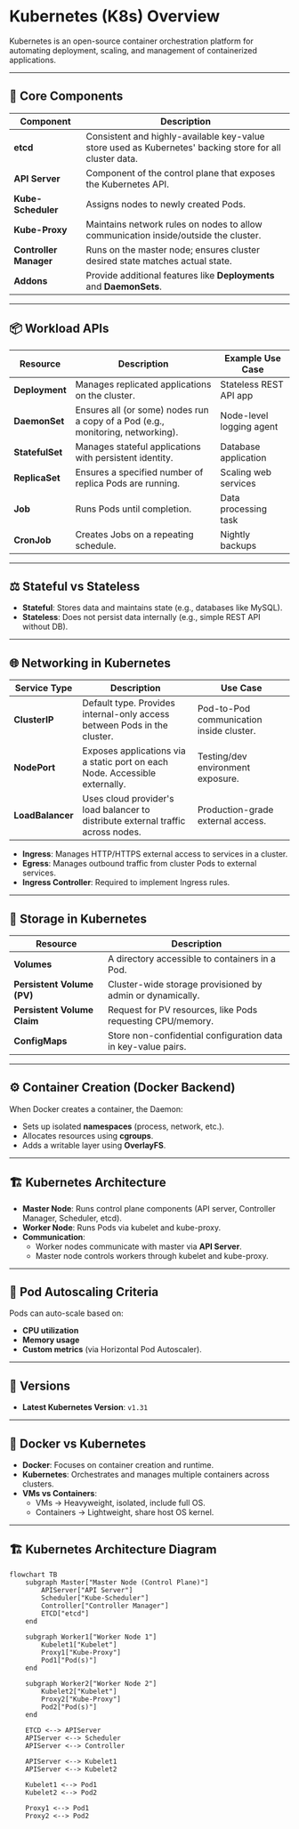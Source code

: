 # Kubernetes (K8s) Overview

Kubernetes is an open-source container orchestration platform for automating deployment, scaling, and management of containerized applications.

---

## 📌 Core Components

| **Component**          | **Description**                                                                 |
|-------------------------|---------------------------------------------------------------------------------|
| **etcd**               | Consistent and highly-available key-value store used as Kubernetes' backing store for all cluster data. |
| **API Server**          | Component of the control plane that exposes the Kubernetes API.                 |
| **Kube-Scheduler**      | Assigns nodes to newly created Pods.                                            |
| **Kube-Proxy**          | Maintains network rules on nodes to allow communication inside/outside the cluster. |
| **Controller Manager**  | Runs on the master node; ensures cluster desired state matches actual state.    |
| **Addons**              | Provide additional features like **Deployments** and **DaemonSets**.            |

---

## 📦 Workload APIs

| **Resource**     | **Description**                                                                 | **Example Use Case**   |
|------------------|---------------------------------------------------------------------------------|-------------------------|
| **Deployment**   | Manages replicated applications on the cluster.                                 | Stateless REST API app  |
| **DaemonSet**    | Ensures all (or some) nodes run a copy of a Pod (e.g., monitoring, networking). | Node-level logging agent|
| **StatefulSet**  | Manages stateful applications with persistent identity.                         | Database application    |
| **ReplicaSet**   | Ensures a specified number of replica Pods are running.                         | Scaling web services    |
| **Job**          | Runs Pods until completion.                                                     | Data processing task    |
| **CronJob**      | Creates Jobs on a repeating schedule.                                           | Nightly backups         |

---

## ⚖️ Stateful vs Stateless

- **Stateful**: Stores data and maintains state (e.g., databases like MySQL).  
- **Stateless**: Does not persist data internally (e.g., simple REST API without DB).  

---

## 🌐 Networking in Kubernetes

| **Service Type**     | **Description**                                                                 | **Use Case**                              |
|-----------------------|---------------------------------------------------------------------------------|--------------------------------------------|
| **ClusterIP**        | Default type. Provides internal-only access between Pods in the cluster.        | Pod-to-Pod communication inside cluster.   |
| **NodePort**         | Exposes applications via a static port on each Node. Accessible externally.     | Testing/dev environment exposure.          |
| **LoadBalancer**     | Uses cloud provider's load balancer to distribute external traffic across nodes.| Production-grade external access.          |

- **Ingress**: Manages HTTP/HTTPS external access to services in a cluster.  
- **Egress**: Manages outbound traffic from cluster Pods to external services.  
- **Ingress Controller**: Required to implement Ingress rules.  

---

## 💾 Storage in Kubernetes

| **Resource**               | **Description**                                                                 |
|-----------------------------|---------------------------------------------------------------------------------|
| **Volumes**                 | A directory accessible to containers in a Pod.                                 |
| **Persistent Volume (PV)**  | Cluster-wide storage provisioned by admin or dynamically.                       |
| **Persistent Volume Claim** | Request for PV resources, like Pods requesting CPU/memory.                      |
| **ConfigMaps**              | Store non-confidential configuration data in key-value pairs.                   |

---

## ⚙️ Container Creation (Docker Backend)

When Docker creates a container, the Daemon:  
- Sets up isolated **namespaces** (process, network, etc.).  
- Allocates resources using **cgroups**.  
- Adds a writable layer using **OverlayFS**.  

---

## 🏗️ Kubernetes Architecture

- **Master Node**: Runs control plane components (API server, Controller Manager, Scheduler, etcd).  
- **Worker Node**: Runs Pods via kubelet and kube-proxy.  
- **Communication**:  
  - Worker nodes communicate with master via **API Server**.  
  - Master node controls workers through kubelet and kube-proxy.  

---

## 🚀 Pod Autoscaling Criteria

Pods can auto-scale based on:  
- **CPU utilization**  
- **Memory usage**  
- **Custom metrics** (via Horizontal Pod Autoscaler).  

---

## 📌 Versions

- **Latest Kubernetes Version**: `v1.31`  

---

## 🐳 Docker vs Kubernetes

- **Docker**: Focuses on container creation and runtime.  
- **Kubernetes**: Orchestrates and manages multiple containers across clusters.  
- **VMs vs Containers**:  
  - VMs → Heavyweight, isolated, include full OS.  
  - Containers → Lightweight, share host OS kernel.  

---


## 🏗️ Kubernetes Architecture Diagram

```mermaid
flowchart TB
    subgraph Master["Master Node (Control Plane)"]
        APIServer["API Server"]
        Scheduler["Kube-Scheduler"]
        Controller["Controller Manager"]
        ETCD["etcd"]
    end

    subgraph Worker1["Worker Node 1"]
        Kubelet1["Kubelet"]
        Proxy1["Kube-Proxy"]
        Pod1["Pod(s)"]
    end

    subgraph Worker2["Worker Node 2"]
        Kubelet2["Kubelet"]
        Proxy2["Kube-Proxy"]
        Pod2["Pod(s)"]
    end

    ETCD <--> APIServer
    APIServer <--> Scheduler
    APIServer <--> Controller

    APIServer <--> Kubelet1
    APIServer <--> Kubelet2

    Kubelet1 <--> Pod1
    Kubelet2 <--> Pod2

    Proxy1 <--> Pod1
    Proxy2 <--> Pod2
